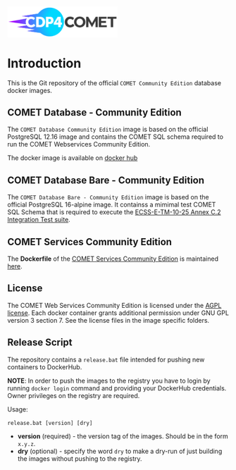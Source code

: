 <img src="https://github.com/RHEAGROUP/COMET-Docker/raw/development/CDP4-COMET-Community-Edition.jpg" width="250">

# Introduction

This is the Git repository of the official `COMET Community Edition` database docker images. 

## COMET Database - Community Edition

The `COMET Database Community Edition` image is based on the official PostgreSQL 12.16 image and contains the COMET SQL schema required to run the COMET Webservices Community Edition.

The docker image is available on [docker hub](https://hub.docker.com/r/rheagroup/cdp4-database-community-edition/)

## COMET Database Bare - Community Edition

The `COMET Database Bare - Community Edition` image is based on the official PostgreSQL 16-alpine image. It containss a mimimal test COMET SQL Schema that is required to execute the [ECSS-E-TM-10-25 Annex C.2 Integration Test suite](https://github.com/RHEAGROUP/ecss-10-25-annexc-integration-tests). 

## COMET Services Community Edition

The **Dockerfile** of the [COMET Services Community Edition](https://github.com/RHEAGROUP/COMET-WebServices-Community-Edition) is maintained [here](https://github.com/RHEAGROUP/COMET-WebServices-Community-Edition/blob/master/Dockerfile).

## License

The COMET Web Services Community Edition is licensed under the [AGPL license](LICENSE). Each docker container grants additional permission under GNU GPL version 3 section 7. See the license files in the image specific folders.

## Release Script

The repository contains a `release.bat` file intended for pushing new containers to DockerHub.

**NOTE**: In order to push the images to the registry you have to login by running `docker login` command and providing your DockerHub credentials. Owner privileges on the registry are required.

Usage:

```cmd
release.bat [version] [dry]
```

- **version** (required) - the version tag of the images. Should be in the form `x.y.z`.
- **dry** (optional) - specify the word `dry` to make a dry-run of just building the images without pushing to the registry.